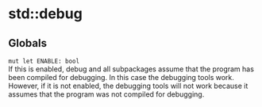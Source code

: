 # std::debug

## Globals
`mut let ENABLE: bool`\
If this is enabled, debug and all subpackages assume that the program has been compiled for debugging. In this case the debugging tools work. However, if it is not enabled, the debugging tools will not work because it assumes that the program was not compiled for debugging. 